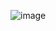 ![image](https://user-images.githubusercontent.com/90685955/137125547-c535ec7f-91e6-4b2c-9e0e-382272739cf7.png)
